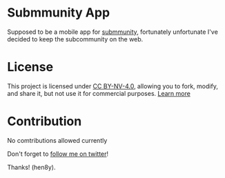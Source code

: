 # Submmunity App

Supposed to be a mobile app for [submmunity](https://submmunity.com), fortunately unfortunate I've decided to keep the subcommunity on the web.

# License

This project is licensed under [CC BY-NV-4.0](https://github.com/hen8y/submmunity-app/LICENSE.md), allowing you to fork, modify, and share it, but not use it for commercial purposes. [Learn more](https://creativecommons.org/licenses/by-nc/4.0/)

# Contribution

No comtributions allowed currently

Don't forget to [follow me on twitter](https://twitter.com/hen8y)!

Thanks!
(hen8y).
